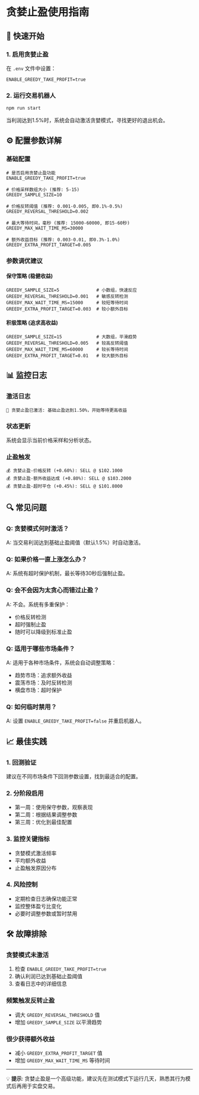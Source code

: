 # 贪婪止盈使用指南

## 🎯 快速开始

### 1. 启用贪婪止盈
在 `.env` 文件中设置：
```properties
ENABLE_GREEDY_TAKE_PROFIT=true
```

### 2. 运行交易机器人
```bash
npm run start
```

当利润达到1.5%时，系统会自动激活贪婪模式，寻找更好的退出机会。

## ⚙️ 配置参数详解

### 基础配置
```properties
# 是否启用贪婪止盈功能
ENABLE_GREEDY_TAKE_PROFIT=true

# 价格采样数组大小 (推荐: 5-15)
GREEDY_SAMPLE_SIZE=10

# 价格反转阈值 (推荐: 0.001-0.005, 即0.1%-0.5%)
GREEDY_REVERSAL_THRESHOLD=0.002

# 最大等待时间，毫秒 (推荐: 15000-60000, 即15-60秒)
GREEDY_MAX_WAIT_TIME_MS=30000

# 额外收益目标 (推荐: 0.003-0.01, 即0.3%-1.0%)
GREEDY_EXTRA_PROFIT_TARGET=0.005
```

### 参数调优建议

#### 保守策略 (稳健收益)
```properties
GREEDY_SAMPLE_SIZE=5              # 小数组，快速反应
GREEDY_REVERSAL_THRESHOLD=0.001   # 敏感反转检测
GREEDY_MAX_WAIT_TIME_MS=15000     # 较短等待时间
GREEDY_EXTRA_PROFIT_TARGET=0.003  # 较小额外目标
```

#### 积极策略 (追求高收益)
```properties
GREEDY_SAMPLE_SIZE=15             # 大数组，平滑趋势
GREEDY_REVERSAL_THRESHOLD=0.005   # 较高反转阈值
GREEDY_MAX_WAIT_TIME_MS=60000     # 较长等待时间
GREEDY_EXTRA_PROFIT_TARGET=0.01   # 较大额外目标
```

## 📊 监控日志

### 激活日志
```
🎯 贪婪止盈已激活: 基础止盈达到1.50%，开始等待更高收益
```

### 状态更新
系统会显示当前价格采样和分析状态。

### 止盈触发
```
💰 贪婪止盈-价格反转 (+0.60%): SELL @ $102.1000
💰 贪婪止盈-额外收益达成 (+0.80%): SELL @ $103.2000  
💰 贪婪止盈-超时平仓 (+0.45%): SELL @ $101.8000
```

## 🔍 常见问题

### Q: 贪婪模式何时激活？
A: 当交易利润达到基础止盈阈值（默认1.5%）时自动激活。

### Q: 如果价格一直上涨怎么办？
A: 系统有超时保护机制，最长等待30秒后强制止盈。

### Q: 会不会因为太贪心而错过止盈？
A: 不会。系统有多重保护：
- 价格反转检测
- 超时强制止盈
- 随时可以降级到标准止盈

### Q: 适用于哪些市场条件？
A: 适用于各种市场条件，系统会自动调整策略：
- 趋势市场：追求额外收益
- 震荡市场：及时反转检测
- 横盘市场：超时保护

### Q: 如何临时禁用？
A: 设置 `ENABLE_GREEDY_TAKE_PROFIT=false` 并重启机器人。

## 📈 最佳实践

### 1. 回测验证
建议在不同市场条件下回测参数设置，找到最适合的配置。

### 2. 分阶段启用
- 第一周：使用保守参数，观察表现
- 第二周：根据结果调整参数
- 第三周：优化到最佳配置

### 3. 监控关键指标
- 贪婪模式激活频率
- 平均额外收益
- 止盈触发原因分布

### 4. 风险控制
- 定期检查日志确保功能正常
- 监控整体盈亏比变化
- 必要时调整参数或暂时禁用

## 🛠️ 故障排除

### 贪婪模式未激活
1. 检查 `ENABLE_GREEDY_TAKE_PROFIT=true`
2. 确认利润已达到基础止盈阈值
3. 查看日志中的详细信息

### 频繁触发反转止盈
- 调大 `GREEDY_REVERSAL_THRESHOLD` 值
- 增加 `GREEDY_SAMPLE_SIZE` 以平滑趋势

### 很少获得额外收益
- 减小 `GREEDY_EXTRA_PROFIT_TARGET` 值
- 增加 `GREEDY_MAX_WAIT_TIME_MS` 等待时间

---

💡 **提示**: 贪婪止盈是一个高级功能，建议先在测试模式下运行几天，熟悉其行为模式后再用于实盘交易。
